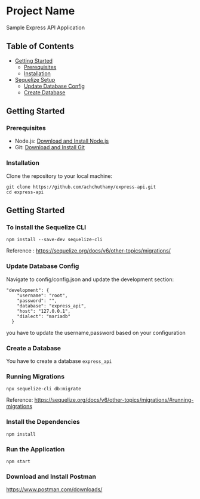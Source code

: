 # Project Name

Sample Express API Application


## Table of Contents

- [Getting Started](#getting-started)
    - [Prerequisites](#prerequisites)
    - [Installation](#installation)
- [Sequelize Setup](#sequelize-setup)
    - [Update Database Config](#update-database-config)
    - [Create Database](#create-database)

## Getting Started

### Prerequisites

- Node.js: [Download and Install Node.js](https://nodejs.org/en/download/)
- Git: [Download and Install Git](https://git-scm.com/downloads)

### Installation

Clone the repository to your local machine:

```
git clone https://github.com/achchuthany/express-api.git
cd express-api
```

## Getting Started

### To install the Sequelize CLI

```
npm install --save-dev sequelize-cli
```
Reference : https://sequelize.org/docs/v6/other-topics/migrations/

### Update Database Config
Navigate to config/config.json and update the development section:

```
"development": {
    "username": "root",
    "password": "",
    "database": "express_api",
    "host": "127.0.0.1",
    "dialect": "mariadb"
  }
```
you have to update the username,password based on your configuration

### Create a Database
You have to create a database ``` express_api ```

### Running Migrations
```
npx sequelize-cli db:migrate
```
Reference: https://sequelize.org/docs/v6/other-topics/migrations/#running-migrations

### Install the Dependencies 
```
npm install
```

### Run the Application
```
npm start
```

### Download and Install Postman
https://www.postman.com/downloads/

